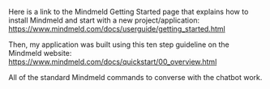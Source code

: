 Here is a link to the Mindmeld Getting Started page that explains how to install Mindmeld and start with a new project/application: https://www.mindmeld.com/docs/userguide/getting_started.html

Then, my application was built using this ten step guideline on the Mindmeld website: https://www.mindmeld.com/docs/quickstart/00_overview.html

All of the standard Mindmeld commands to converse with the chatbot work.
